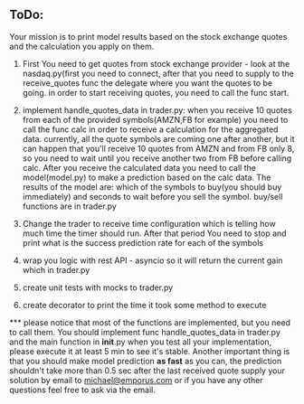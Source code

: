 ## ToDo:

Your mission is to print model results based on the stock exchange quotes and the calculation you apply on them.
1. First You need to get quotes from stock exchange provider - look at the nasdaq.py(first you need to connect, after that you need to supply
to the receive_quotes func the delegate where you want the quotes to be going. in order to start receiving quotes, you need
to call the func start.

2. implement handle_quotes_data in trader.py:
when you receive 10 quotes from each of the provided symbols(AMZN,FB for example)
you need to call the func calc in order to receive a calculation for the aggregated data.
currently, all the quote symbols are coming one after another, but it can happen that you'll receive 10 quotes from AMZN and from FB only 8,  
so you need to wait until you receive another two from FB before calling calc.
After you receive the calculated data you need to call the model(model.py) to make a prediction based on the calc data.
The results of the model are: which of the symbols to buy(you should buy immediately) and seconds to wait before you sell the symbol.
buy/sell functions are in trader.py 

3. Change the trader to receive time configuration which is telling how much time the timer should run. After that period
You need to stop and print what is the success prediction rate for each of the symbols

4. wrap you logic with rest API - asyncio so it will return the current gain which in trader.py
5. create unit tests with mocks to trader.py
6. create decorator to print the time it took some method to execute

*** please notice that most of the functions are implemented, but you need to call them.
You should implement func handle_quotes_data in trader.py and the main function in __init__.py
when you test all your implementation, please execute it at least 5 min to see it's stable.
Another important thing is that you should make model prediction **as fast** as you can, the prediction shouldn't
take more than 0.5 sec after the last received quote
supply your solution by email to michael@emporus.com or if you have any other questions feel free to ask via the email.


